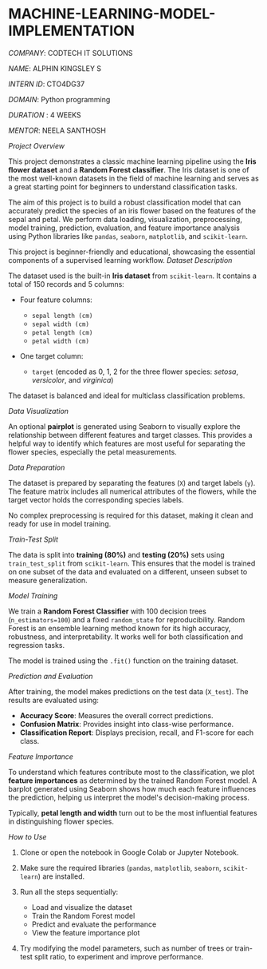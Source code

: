 # MACHINE-LEARNING-MODEL-IMPLEMENTATION

*COMPANY*: CODTECH IT SOLUTIONS

*NAME*: ALPHIN KINGSLEY S

*INTERN ID*: CTO4DG37

*DOMAIN*: Python programming

*DURATION* : 4 WEEKS

*MENTOR*: NEELA SANTHOSH



 *Project Overview*

This project demonstrates a classic machine learning pipeline using the **Iris flower dataset** and a **Random Forest classifier**. The Iris dataset is one of the most well-known datasets in the field of machine learning and serves as a great starting point for beginners to understand classification tasks.

The aim of this project is to build a robust classification model that can accurately predict the species of an iris flower based on the features of the sepal and petal. We perform data loading, visualization, preprocessing, model training, prediction, evaluation, and feature importance analysis using Python libraries like `pandas`, `seaborn`, `matplotlib`, and `scikit-learn`.

This project is beginner-friendly and educational, showcasing the essential components of a supervised learning workflow.
 *Dataset Description*

The dataset used is the built-in **Iris dataset** from `scikit-learn`. It contains a total of 150 records and 5 columns:

* Four feature columns:

  * `sepal length (cm)`
  * `sepal width (cm)`
  * `petal length (cm)`
  * `petal width (cm)`
* One target column:

  * `target` (encoded as 0, 1, 2 for the three flower species: *setosa*, *versicolor*, and *virginica*)

The dataset is balanced and ideal for multiclass classification problems.

 *Data Visualization*

An optional **pairplot** is generated using Seaborn to visually explore the relationship between different features and target classes. This provides a helpful way to identify which features are most useful for separating the flower species, especially the petal measurements.

 *Data Preparation*

The dataset is prepared by separating the features (`X`) and target labels (`y`). The feature matrix includes all numerical attributes of the flowers, while the target vector holds the corresponding species labels.

No complex preprocessing is required for this dataset, making it clean and ready for use in model training.

 *Train-Test Split*

The data is split into **training (80%)** and **testing (20%)** sets using `train_test_split` from `scikit-learn`. This ensures that the model is trained on one subset of the data and evaluated on a different, unseen subset to measure generalization.

 *Model Training*

We train a **Random Forest Classifier** with 100 decision trees (`n_estimators=100`) and a fixed `random_state` for reproducibility. Random Forest is an ensemble learning method known for its high accuracy, robustness, and interpretability. It works well for both classification and regression tasks.

The model is trained using the `.fit()` function on the training dataset.

 *Prediction and Evaluation*

After training, the model makes predictions on the test data (`X_test`). The results are evaluated using:

* **Accuracy Score**: Measures the overall correct predictions.
* **Confusion Matrix**: Provides insight into class-wise performance.
* **Classification Report**: Displays precision, recall, and F1-score for each class.

 *Feature Importance*

To understand which features contribute most to the classification, we plot **feature importances** as determined by the trained Random Forest model. A barplot generated using Seaborn shows how much each feature influences the prediction, helping us interpret the model's decision-making process.

Typically, **petal length and width** turn out to be the most influential features in distinguishing flower species.

 *How to Use*

1. Clone or open the notebook in Google Colab or Jupyter Notebook.
2. Make sure the required libraries (`pandas`, `matplotlib`, `seaborn`, `scikit-learn`) are installed.
3. Run all the steps sequentially:

   * Load and visualize the dataset
   * Train the Random Forest model
   * Predict and evaluate the performance
   * View the feature importance plot
4. Try modifying the model parameters, such as number of trees or train-test split ratio, to experiment and improve performance.

